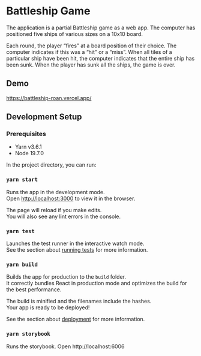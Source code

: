 # Battleship Game

The application is a partial Battleship game as a web app. The computer has positioned five ships of various sizes on a 10x10 board.

Each round, the player “fires” at a board position of their choice. The computer indicates if this was a “hit” or a “miss”. When all tiles of a particular ship have been hit, the computer indicates that the entire ship has been sunk. When the player has sunk all the ships, the game is over.

## Demo

https://battleship-roan.vercel.app/

## Development Setup

### Prerequisites

- Yarn v3.6.1
- Node 19.7.0

In the project directory, you can run:

### `yarn start`

Runs the app in the development mode.\
Open [http://localhost:3000](http://localhost:3000) to view it in the browser.

The page will reload if you make edits.\
You will also see any lint errors in the console.

### `yarn test`

Launches the test runner in the interactive watch mode.\
See the section about [running tests](https://facebook.github.io/create-react-app/docs/running-tests) for more information.

### `yarn build`

Builds the app for production to the `build` folder.\
It correctly bundles React in production mode and optimizes the build for the best performance.

The build is minified and the filenames include the hashes.\
Your app is ready to be deployed!

See the section about [deployment](https://facebook.github.io/create-react-app/docs/deployment) for more information.

### `yarn storybook`

Runs the storybook. Open http://localhost:6006
